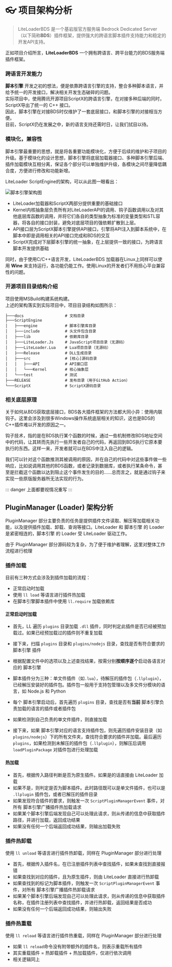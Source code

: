 # 👓 项目架构分析

> LiteLoaderBDS 是一个基岩版官方服务端 Bedrock Dedicated Server （以下简称**BDS**）插件框架，提供强大的跨语言脚本插件支持能力和稳定的开发API支持。

正如项目介绍所言，**LiteLoaderBDS** 一个拥有跨语言、跨平台能力的BDS服务端插件框架。

### 跨语言开发能力

**脚本引擎** 开发之初的想法，便是依靠跨语言引擎的支持，整合多种脚本语言，并给予统一的开发接口，解决相关开发生态破碎的问题。  
实际项目中，使用腾讯开源项目ScriptX的跨语言引擎，在对接多种后端的同时，ScriptX导出了统一的 C++ 接口。  
因此，脚本引擎在对接BDS时仅维护了一套底层接口，和脚本引擎的对接相当方便。  
目前，ScriptX仍在发展之中，新的语言支持还需时日，让我们拭目以待。

### 模块化，兼容性

脚本引擎最重要的思想，就是将各重要功能模块化，方便于后续的维护和子项目的升级。基于模块化的设计思想，脚本引擎将底层加载器接口、多种脚本引擎后端、插件加载模块互相分离，保证各个部分可以单独维护升级，各模块之间尽量降低耦合度，方便进行修改和功能新增。

LiteLoader ScriptEngine的架构，可以从此图一眼看出：

![脚本引擎架构图](/assets/Structure.png)

- LiteLoader加载器和ScriptX两部分提供重要的基础接口
- Kernel内核抽象层负责所有对LiteLoaderAPI的调用、钩子函数调用以及对其他底层库函数的调用，并将它们各自的类型抽象为标准的变量类型和STL容器，将各自的接口封装，避免对底层项目的强依赖扩散到上层。
- API接口层为ScriptX脚本引擎提供API接口，引擎将API注入到脚本系统中，在脚本中即是调用相关的API接口完成和BDS的交互
- ScriptX完成对下层脚本引擎的统一抽象，在上层提供一致的接口，为跨语言脚本开发提供基础

同时，由于使用C/C++语言开发，LiteLoaderBDS 加载器在Linux上同样可以使用 **Wine** 来支持运行，各功能仍能工作。使用Linux的开发者们不用担心平台兼容性的问题。

### 开源项目目录结构介绍

项目使用MSBuild构建系统构建。  
上述的架构落实到实际项目中，项目目录结构如图所示：

```
├───docs                  # 文档目录
├───ScriptEngine
│   ├───engine            # 脚本引擎库目录
│   ├───include           # 头文件包含目录
│   ├───lib               # 依赖库目录
│   ├───LiteLoader.Js     # JavaScript项目目录（无源码）
│   ├───LiteLoader.Lua    # Lua项目目录（无源码）
│   ├───Release           # DLL生成目录
│   ├───src               # [核心]源码目录
│   │   ├───API           # API接口层
│   │   └───Kernel        # 核心抽象层
│   └───test              # 测试
├───RELEASE               # 发布目录（用于GitHub Action）
└───ScriptX               # ScriptX源码目录
```

### 相关底层原理

关于如何从BDS获取底层接口，BDS各大插件框架的方法都大同小异：使用内联钩子。这里会涉及到很多Windows操作系统底层相关的知识，这也是BDS的C++插件难以开发的原因之一。

钩子技术，指的是在BDS执行某个函数的时候，通过一些机制修改BDS地址空间中的代码，让其转而先执行一些开发者自己的代码，再返回到BDS执行它原本要执行的东西。这样一来，开发者就可以在BDS中注入自己的逻辑。

我们可以针对这个函数推测其被调用的原因，并在自己的代码中对这些事件做一些响应，比如说调用其他的BDS函数，或者记录到数据库，或者执行某条命令，甚至是拦截这个函数以达到阻止这个事件发生的目的……总而言之，就是通过钩子来实现一些原版服务器所无法实现的行为。

::: danger 上面都要视情况重写
:::

## PluginManager (Loader) 架构分析

PluginManager 部分主要负责的任务是提供插件文件读取、解压等加载相关功能，以及提供插件加载、卸载、查询等接口。LiteLoader 和 脚本引擎 的 Loader 是紧密相连的，脚本引擎 的 Loader 受 LiteLoader 驱动工作。

由于 PluginManager 部分源码较为复杂，为了便于维护者理解，这里对整体工作流程进行梳理

### 插件加载

目前有三种方式会涉及到插件加载的流程：

- 正常启动时加载
- 使用 `ll load` 等语言进行插件热加载
- 在脚本引擎脚本插件中使用 `ll.require` 加载依赖库

#### 正常启动时加载

- 首先，LL 遍历 `plugins` 目录加载 `.dll` 插件，同时判定此插件是否已经被预加载过。如果已经预加载过的插件则不重复加载
- 接下来，扫描 `plugins` 目录和 `plugins/nodejs` 目录，查找是否有符合要求的 脚本引擎 插件
- 根据配置文件中的选项以及上述查找结果，按需分别**按顺序逐个**启动各语言对应的 脚本引擎

- 脚本插件分为三种：单文件插件（如`.lua`），待解压的插件包（`.llplugin`），已经解压安装好的插件包。插件包一般用于支持包管理以及多文件分模块的语言，如 Node.js 和 Python
- 每个 脚本引擎启动后，首先遍历 `plugins` 目录，查找是否有**当前** 脚本引擎负责加载的语言的插件或者插件包
- 如果检测到自己负责的单文件插件，则直接加载
- 接下来，如果 脚本引擎对应的语言支持插件包，则先遍历插件安装目录（如 `plugins/nodejs`）下的所有文件夹，查找符合要求的插件并加载。最后遍历 `plugins`，如果检测到未解压的插件包（`.llplugin`），则解压后调用 `loadPluginPackage` 对插件包进行处理加载

#### 热加载

- 首先，根据传入路径判断是否为原生插件。如果是的话直接由 LiteLoader 加载
- 如果不是，则判定是否为脚本插件。此时路径既可以是单文件插件，也可以是 `.llplugin` 插件包，或者已解压的插件目录
- 如果发现符合插件的要求，则触发一次 `ScriptPluginManagerEvent` 事件，对所有 脚本引擎广播插件热加载请求
- 如果某个脚本引擎后端发现自己可以处理此请求，则从传递的信息中获取插件路径，并进行加载，返回成功结果
- 如果没有任何一个后端返回成功结果，则输出加载失败

### 插件热卸载

使用 `ll unload` 等语言进行插件热卸载，同样在 PluginManager 部分进行处理

- 首先，根据传入插件名，在已注册插件列表中查找插件，如果未查找到直接报错
- 如果查找到对应的插件，且为原生插件，则由 LiteLoader 直接进行热卸载
- 如果查找到的标记为脚本插件，则触发一次 `ScriptPluginManagerEvent` 事件，对所有 脚本引擎广播插件热卸载请求
- 如果某个脚本引擎后端发现自己可以处理此请求，则从传递的信息中获取插件名称，在插件注册列表中查找插件，并进行热卸载，返回结果是否成功
- 如果没有任何一个后端返回成功结果，则输出失败

### 插件热重载

使用 `ll reload` 等语言进行插件热重载，同样在 PluginManager 部分进行处理

- 如果 `ll reload`命令没有附带额外的插件名，则表示重载所有插件
- 其实重载插件 = 热卸载插件 + 热加载插件，仅进行依次调用
- 相关逻辑同上
